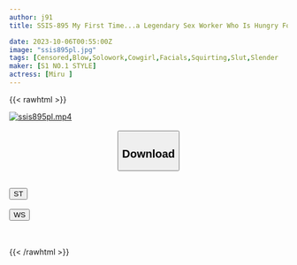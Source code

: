 ```yaml
---
author: j91
title: SSIS-895 My First Time...a Legendary Sex Worker Who Is Hungry For Sex. He Possesses Her And Devours All Erogenous Zones, Including Her Tongue, Ears, Nipples, Rod, Balls, Anus, And Limbs. 12 Shots Miru

date: 2023-10-06T00:55:00Z
image: "ssis895pl.jpg"
tags: [Censored,Blow,Solowork,Cowgirl,Facials,Squirting,Slut,Slender	]
maker: [S1 NO.1 STYLE]
actress: [Miru ]
---
```



{{< rawhtml >}}

<div class="video" data-videoid="yMxzVrKKqxImw0">
    <a href="javascript:;">
        <img src="https://my.j91.asia/posts/ssis895pl/ssis895pl.jpg" width="WIDTH" height="HEIGHT" alt="ssis895pl.mp4" loading="lazy">
    </a>
</div>

<script type="text/javascript" src="https://j91.asia/asset/on-demand-st.js"></script>

<br>
  <link rel="stylesheet" href="https://j91.asia/asset/bs5.css">
  
  <center>
  <button class="btn btn-primary" type="button" data-bs-toggle="collapse" data-bs-target=".multi-collapse" aria-expanded="false" aria-controls="multiCollapseExample1 multiCollapseExample2"><h2>Download</h2></button></center>
</p>
<div class="row">
  <div class="col">
    <div class="collapse multi-collapse" id="multiCollapseExample1">
      <div class="card card-body">
	      	      <br>
<div class="buttons">  
<a href="https://streamtape.to/v/yMxzVrKKqxImw0"><button class="btn-hover color-3"><i class="fa fa-download"></i> ST</button></a></div>
    </div>
  </div>
</div>
  <div class="col">
    <div class="collapse multi-collapse" id="multiCollapseExample2">
      <div class="card card-body">
	      <br>
<div class="buttons">
    <a href="https://wolfstream.tv/tbans19aw06g"><button class="btn-hover color-9"><i class="fa fa-download"></i> WS</button></a></div>
<br><br>
      </div>
    </div>
  </div>
</div>

{{< /rawhtml >}}
